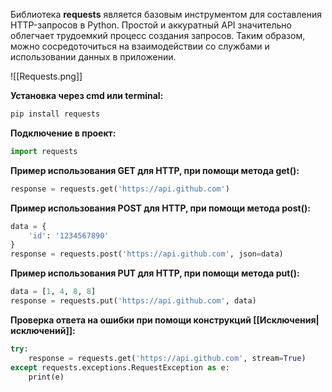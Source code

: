 Библиотека **requests** является базовым инструментом для составления HTTP-запросов в Python. Простой и аккуратный API значительно облегчает трудоемкий процесс создания запросов. Таким образом, можно сосредоточиться на взаимодействии со службами и использовании данных в приложении.

![[Requests.png]]

**Установка через cmd или terminal:**

```Python
pip install requests
```

**Подключение в проект:**

```Python
import requests
```

**Пример использования GET для HTTP, при помощи метода get():**

```Python
response = requests.get('https://api.github.com')
```

**Пример использования POST для HTTP, при помощи метода post():**

```Python
data = {  
    'id': '1234567890'
}
response = requests.post('https://api.github.com', json=data)
```

**Пример использования PUT для HTTP, при помощи метода put():**

```Python
data = [1, 4, 8, 8]
response = requests.put('https://api.github.com', data)
```

**Проверка ответа на ошибки при помощи конструкций [[Исключения|исключений]]:**

```Python
try:
    response = requests.get('https://api.github.com', stream=True)
except requests.exceptions.RequestException as e:
    print(e)
```